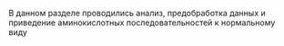 В данном разделе проводились анализ, предобработка данных и приведение аминокислотных последовательностей к нормальному виду
